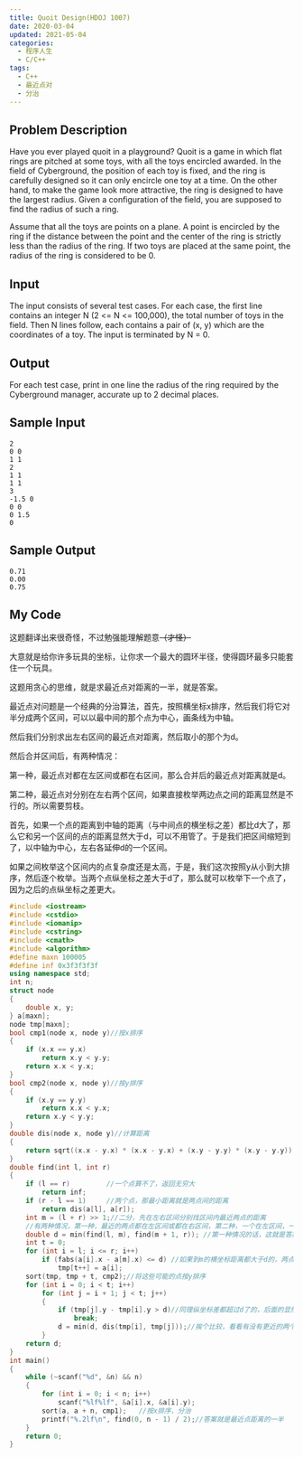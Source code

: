 ```yaml
---
title: Quoit Design(HDOJ 1007)
date: 2020-03-04
updated: 2021-05-04
categories:
  - 程序人生
  - C/C++
tags:
  - C++
  - 最近点对
  - 分治
---
```


## Problem Description 

Have you ever played quoit in a playground? Quoit is a game in which flat rings are pitched at some toys, with all the toys encircled awarded.
In the field of Cyberground, the position of each toy is fixed, and the ring is carefully designed so it can only encircle one toy at a time. On the other hand, to make the game look more attractive, the ring is designed to have the largest radius. Given a configuration of the field, you are supposed to find the radius of such a ring.

Assume that all the toys are points on a plane. A point is encircled by the ring if the distance between the point and the center of the ring is strictly less than the radius of the ring. If two toys are placed at the same point, the radius of the ring is considered to be 0.

## Input 

The input consists of several test cases. For each case, the first line contains an integer N (2 <= N <= 100,000), the total number of toys in the field. Then N lines follow, each contains a pair of (x, y) which are the coordinates of a toy. The input is terminated by N = 0.

## Output 

For each test case, print in one line the radius of the ring required by the Cyberground manager, accurate up to 2 decimal places.

## Sample Input 

```
2
0 0
1 1
2
1 1
1 1
3
-1.5 0
0 0
0 1.5
0
```

## Sample Output 

```
0.71
0.00
0.75
```

## My Code

<p>这题翻译出来很奇怪，不过勉强能理解题意<del>（才怪）</del></p>

<p>大意就是给你许多玩具的坐标，让你求一个最大的圆环半径，使得圆环最多只能套住一个玩具。</p>

<p>这题用贪心的思维，就是求最近点对距离的一半，就是答案。</p>

<p>最近点对问题是一个经典的分治算法，首先，按照横坐标x排序，然后我们将它对半分成两个区间，可以以最中间的那个点为中心，画条线为中轴。</p>

<p>然后我们分别求出左右区间的最近点对距离，然后取小的那个为d。</p>

<p>然后合并区间后，有两种情况：</p>

<p>第一种，最近点对都在左区间或都在右区间，那么合并后的最近点对距离就是d。</p>

<p>第二种，最近点对分别在左右两个区间，如果直接枚举两边点之间的距离显然是不行的。所以需要剪枝。</p>

<p>首先，如果一个点的距离到中轴的距离（与中间点的横坐标之差）都比d大了，那么它和另一个区间的点的距离显然大于d，可以不用管了。于是我们把区间缩短到了，以中轴为中心，左右各延伸d的一个区间。</p>

<p>如果之间枚举这个区间内的点复杂度还是太高，于是，我们这次按照y从小到大排序，然后逐个枚举。当两个点纵坐标之差大于d了，那么就可以枚举下一个点了，因为之后的点纵坐标之差更大。</p>

```cpp
#include <iostream>
#include <cstdio>
#include <iomanip>
#include <cstring>
#include <cmath>
#include <algorithm>
#define maxn 100005
#define inf 0x3f3f3f3f
using namespace std;
int n;
struct node
{
	double x, y;
} a[maxn];
node tmp[maxn];
bool cmp1(node x, node y)//按x排序
{
	if (x.x == y.x)
		return x.y < y.y;
	return x.x < y.x;
}
bool cmp2(node x, node y)//按y排序
{
	if (x.y == y.y)
		return x.x < y.x;
	return x.y < y.y;
}
double dis(node x, node y)//计算距离
{
	return sqrt((x.x - y.x) * (x.x - y.x) + (x.y - y.y) * (x.y - y.y));
}
double find(int l, int r)
{
	if (l == r)			//一个点算不了，返回无穷大
		return inf;
	if (r - l == 1)		//两个点，那最小距离就是两点间的距离
		return dis(a[l], a[r]);
	int m = (l + r) >> 1;//二分，先在左右区间分别找区间内最近两点的距离
	//有两种情况，第一种，最近的两点都在左区间或都在右区间，第二种，一个在左区间，一个在右区间
	double d = min(find(l, m), find(m + 1, r));	//第一种情况的话，这就是答案了，下面是讨论第二种情况
	int t = 0;
	for (int i = l; i <= r; i++)
		if (fabs(a[i].x - a[m].x) <= d)	//如果到m的横坐标距离都大于d的，两点间的距离就更大于d了
			tmp[t++] = a[i];
	sort(tmp, tmp + t, cmp2);//将这些可能的点按y排序
	for (int i = 0; i < t; i++)
		for (int j = i + 1; j < t; j++)
		{
			if (tmp[j].y - tmp[i].y > d)//同理纵坐标差都超过d了的，后面的显然距离更大了，直接退出
				break;
			d = min(d, dis(tmp[i], tmp[j]));//挨个比较，看看有没有更近的两个点。
		}
	return d;
}
int main()
{
	while (~scanf("%d", &n) && n)
	{
		for (int i = 0; i < n; i++)
			scanf("%lf%lf", &a[i].x, &a[i].y);
		sort(a, a + n, cmp1);	//按x排序，分治
		printf("%.2lf\n", find(0, n - 1) / 2);//答案就是最近点距离的一半
	}
	return 0;
}
```

